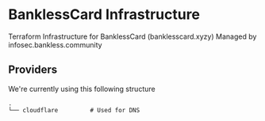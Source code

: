 # BanklessCard Infrastructure

Terraform Infrastructure for BanklessCard (banklesscard.xyzy) Managed by infosec.bankless.community

## Providers

We're currently using this following structure

    .
    └── cloudflare         # Used for DNS
